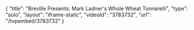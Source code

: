 {
    "title": "Breville Presents: Mark Ladner's Whole Wheat Tonnarelli",
    "type": "solo",
    "layout": "iframe-static",
    "videoId": "3783732",
    "url": "\/tvpembed\/3783732"
}